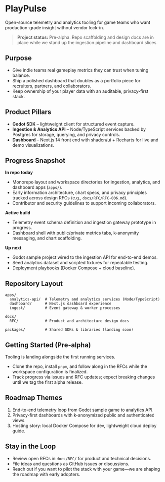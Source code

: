 # PlayPulse

Open-source telemetry and analytics tooling for game teams who want production-grade insight without vendor lock-in.

> **Project status:** Pre-alpha. Repo scaffolding and design docs are in place while we stand up the ingestion pipeline and dashboard slices.

## Purpose
- Give indie teams real gameplay metrics they can trust when tuning balance.
- Ship a polished dashboard that doubles as a portfolio piece for recruiters, partners, and collaborators.
- Keep ownership of your player data with an auditable, privacy-first stack.

## Product Pillars
- **Godot SDK** – lightweight client for structured event capture.
- **Ingestion & Analytics API** – Node/TypeScript services backed by Postgres for storage, querying, and privacy controls.
- **Dashboard** – Next.js 14 front end with shadcn/ui + Recharts for live and demo visualizations.

## Progress Snapshot
**In repo today**
- Monorepo layout and workspace directories for ingestion, analytics, and dashboard apps (`apps/`).
- Early information architecture, chart specs, and privacy principles tracked across design RFCs (e.g., `docs/RFC/RFC-006.md`).
- Contributor and security guidelines to support incoming collaborators.

**Active build**
- Telemetry event schema definition and ingestion gateway prototype in progress.
- Dashboard shell with public/private metrics tabs, k-anonymity messaging, and chart scaffolding.

**Up next**
- Godot sample project wired to the ingestion API for end-to-end demos.
- Seed analytics dataset and scripted fixtures for repeatable testing.
- Deployment playbooks (Docker Compose + cloud baseline).

## Repository Layout
```
apps/
  analytics-api/  # Telemetry and analytics services (Node/TypeScript)
  dashboard/      # Next.js dashboard experience
  ingest/         # Event gateway & worker processes

docs/
  RFC/            # Product and architecture design docs

packages/         # Shared SDKs & libraries (landing soon)
```

## Getting Started (Pre-alpha)
Tooling is landing alongside the first running services.
- Clone the repo, install `pnpm`, and follow along in the RFCs while the workspace configuration is finalized.
- Track progress via issues and RFC updates; expect breaking changes until we tag the first alpha release.

## Roadmap Themes
1. End-to-end telemetry loop from Godot sample game to analytics API.
2. Privacy-first dashboards with k-anonymized public and authenticated views.
3. Hosting story: local Docker Compose for dev, lightweight cloud deploy guide.

## Stay in the Loop
- Review open RFCs in `docs/RFC/` for product and technical decisions.
- File ideas and questions as GitHub issues or discussions.
- Reach out if you want to pilot the stack with your game—we are shaping the roadmap with early adopters.
